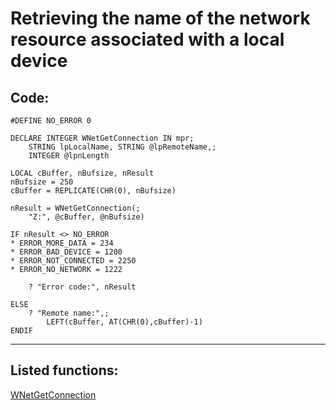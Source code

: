 
# Retrieving the name of the network resource associated with a local device

## Code:
```foxpro  
#DEFINE NO_ERROR 0

DECLARE INTEGER WNetGetConnection IN mpr;
	STRING lpLocalName, STRING @lpRemoteName,;
	INTEGER @lpnLength

LOCAL cBuffer, nBufsize, nResult
nBufsize = 250
cBuffer = REPLICATE(CHR(0), nBufsize)

nResult = WNetGetConnection(;
	"Z:", @cBuffer, @nBufsize)

IF nResult <> NO_ERROR
* ERROR_MORE_DATA = 234
* ERROR_BAD_DEVICE = 1200
* ERROR_NOT_CONNECTED = 2250
* ERROR_NO_NETWORK = 1222

	? "Error code:", nResult

ELSE
	? "Remote name:",;
		LEFT(cBuffer, AT(CHR(0),cBuffer)-1)
ENDIF  
```  
***  


## Listed functions:
[WNetGetConnection](../libraries/mpr/WNetGetConnection.md)  
